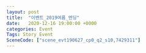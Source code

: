 ```yaml
---
layout: post
title:  "이벤트_2019여름_엔딩"
date:   2020-12-16 19:00:00 +0000
categories: Event
Tags: Story Event
SceneCode: ["scene_evt190627_cp0_q2_s10,7429311"]
---
```

